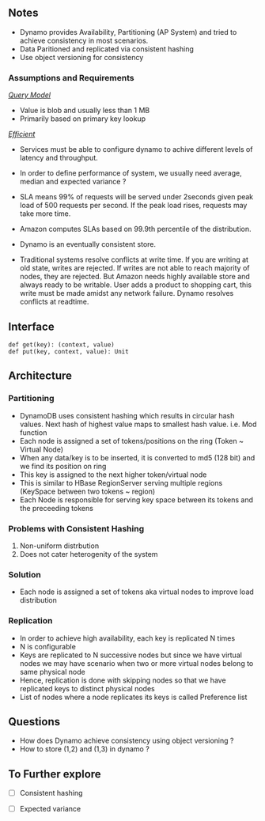 ## Notes

- Dynamo provides Availability, Partitioning (AP System) and tried to achieve consistency in most scenarios.
- Data Paritioned and replicated via consistent hashing
- Use object versioning for consistency

### Assumptions and Requirements

*<u>Query Model</u>*
- Value is blob and usually less than 1 MB
- Primarily based on primary key lookup

*<u>Efficient</u>*
- Services must be able to configure dynamo to achive different levels of latency and throughput.

- In order to define performance of system, we usually need average, median and expected variance ?
- SLA means 99% of requests will be served under 2seconds given peak load of 500 requests per second. If the peak load rises, requests may take more time.
- Amazon computes SLAs based on 99.9th percentile of the distribution.

- Dynamo is an eventually consistent store.
- Traditional systems resolve conflicts at write time. If you are writing at old state, writes are rejected. If writes are not able to reach majority of nodes, they are rejected. But Amazon needs highly available store and always ready to be writable. User adds a product to shopping cart, this write must be made amidst any network failure. Dynamo resolves conflicts at readtime.

## Interface

    def get(key): (context, value)
    def put(key, context, value): Unit

## Architecture

### Partitioning
- DynamoDB uses consistent hashing which results in circular hash values. Next hash of highest value maps to smallest hash value. i.e. Mod function
- Each node is assigned a set of tokens/positions on the ring (Token ~ Virtual Node)
- When any data/key is to be inserted, it is converted to md5 (128 bit) and we find its position on ring
- This key is assigned to the next higher token/virtual node
- This is similar to HBase RegionServer serving multiple regions (KeySpace between two tokens ~ region)
- Each Node is responsible for serving key space between its tokens and the preceeding tokens

### Problems with Consistent Hashing
1. Non-uniform distrbution
2. Does not cater heterogenity of the system

### Solution
- Each node is assigned a set of tokens aka virtual nodes to improve load distribution

### Replication
- In order to achieve high availability, each key is replicated N times
- N is configurable
- Keys are replicated to N successive nodes but since we have virtual nodes we may have scenario when two or more virtual nodes belong to same physical node
- Hence, replication is done with skipping nodes so that we have replicated keys to distinct physical nodes
- List of nodes where a node replicates its keys is called Preference list

## Questions
- How does Dynamo achieve consistency using object versioning ?
- How to store (1,2) and (1,3) in dynamo ?


## To Further explore
- [ ] Consistent hashing
- [ ] Expected variance

